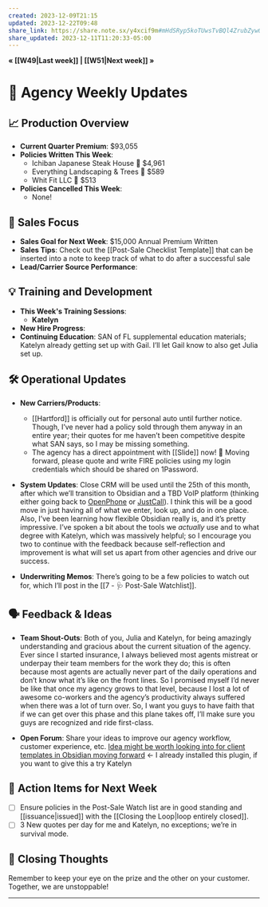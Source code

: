```yaml
---
created: 2023-12-09T21:15
updated: 2023-12-22T09:48
share_link: https://share.note.sx/y4xcif9m#mHdSRyp5koTUwsTvBQl4ZrubZyw0y63Bv+BKaJyDgcw
share_updated: 2023-12-11T11:20:33-05:00
---
```

**« [[W49|Last week]] | [[W51|Next week]] »**
# 📅 Agency Weekly Updates

## 📈 Production Overview
- **Current Quarter Premium**: $93,055
- **Policies Written This Week**: 
	- Ichiban Japanese Steak House 💼 $4,961
	- Everything Landscaping & Trees 💼 $589
	- Whit Fit LLC 💼 $513
- **Policies Cancelled This Week**: 
	- None!
## 🚀 Sales Focus
- **Sales Goal for Next Week**: $15,000 Annual Premium Written
- **Sales Tips**: Check out the [[Post-Sale Checklist Template]] that can be inserted into a note to keep track of what to do after a successful sale
- **Lead/Carrier Source Performance**: 

## 💡 Training and Development
- **This Week's Training Sessions**: 
	- **Katelyn**
- **New Hire Progress**: 
- **Continuing Education**: SAN of FL supplemental education materials; Katelyn already getting set up with Gail. I’ll let Gail know to also get Julia set up.

## 🛠️ Operational Updates
- **New Carriers/Products**: 
	- [[Hartford]] is officially out for personal auto until further notice. Though, I’ve never had a policy sold through them anyway in an entire year; their quotes for me haven’t been competitive despite what SAN says, so I may be missing something.
	- The agency has a direct appointment with [[Slide]] now! 🎉 Moving forward, please quote and write FIRE policies using my login credentials which should be shared on 1Password.
	  
- **System Updates**: Close CRM will be used until the 25th of this month, after which we’ll transition to Obsidian and a TBD VoIP platform (thinking either going back to [OpenPhone](https://www.openphone.com/) or [JustCall](https://justcall.io/)). I think this will be a good move in just having all of what we enter, look up, and do in one place. Also, I’ve been learning how flexible Obsidian really is, and it’s pretty impressive. I’ve spoken a bit about the tools we *actually* use and to what degree with Katelyn, which was massively helpful; so I encourage you two to continue with the feedback because self-reflection and improvement is what will set us apart from other agencies and drive our success.
  
- **Underwriting Memos**: There’s going to be a few policies to watch out for, which I’ll post in the [[7 - 🩺 Post-Sale Watchlist]].

## 🗣️ Feedback & Ideas
- **Team Shout-Outs**: Both of you, Julia and Katelyn, for being amazingly understanding and gracious about the current situation of the agency. Ever since I started insurance, I always believed most agents mistreat or underpay their team members for the work they do; this is often because most agents are actually never part of the daily operations and don’t know what it’s like on the front lines. So I promised myself I’d never be like that once my agency grows to that level, because I lost a lot of awesome co-workers and the agency’s productivity always suffered when there was a lot of turn over. So, I want you guys to have faith that if we can get over this phase and this plane takes off, I’ll make sure you guys are recognized and ride first-class.
  
- **Open Forum**: Share your ideas to improve our agency workflow, customer experience, etc.
[Idea might be worth looking into for client templates in Obsidian moving forward](https://www.reddit.com/r/ObsidianMD/comments/13u66my/obsidian_as_crm_meta_bind_plugin_how_to_take/) ← I already installed this plugin, if you want to give this a try Katelyn

## 📌 Action Items for Next Week
- [ ] Ensure policies in the Post-Sale Watch list are in good standing and [[issuance|issued]] with the [[Closing the Loop|loop entirely closed]].
- [ ] 3 New quotes per day for me and Katelyn, no exceptions; we’re in survival mode.

## 💭 Closing Thoughts

Remember to keep your eye on the prize and the other on your customer. Together, we are unstoppable!

---
